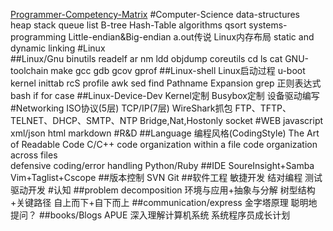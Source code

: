 [Programmer-Competency-Matrix](https://josetomastocino.github.io/mindmapit/)
	#Computer-Science
		data-structures		
			heap
			stack
			queue
			list
			B-tree
			Hash-Table
		algorithms
			qsort
		systems-programming
			Little-endian&Big-endian
			a.out传说
			Linux内存布局
			static and dynamic linking
	#Linux			
		##Linux/Gnu
			binutils
				readelf
				ar
				nm
				ldd
				objdump
			coreutils
				cd
				ls
				cat
			GNU-toolchain
				make
				gcc
				gdb
				gcov
				gprof
		##Linux-shell
			Linux启动过程
				u-boot
				kernel
				inittab
				rcS
				profile
			awk
			sed
			find
				Pathname Expansion
			grep
				正则表达式
			bash
				if
				for
				case
		##Linux-Device-Dev
			Kernel定制
			Busybox定制
			设备驱动编写
	#Networking
		ISO协议(5层)
		TCP/IP(7层)
		WireShark抓包
		FTP、TFTP、TELNET、DHCP、SMTP、NTP
		Bridge,Nat,Hostonly
		socket
	#WEB
		javascript
		xml/json
		html
		markdown
	#R&D
		##Language
			编程风格(CodingStyle)
				The Art of Readable Code
			C/C++
				code organization within a file 
				code organization across files	
				defensive coding/error handling
			Python/Ruby
		##IDE
			SoureInsight+Samba
			Vim+Taglist+Cscope
		##版本控制
			SVN
			Git
		##软件工程
			敏捷开发
			结对编程
			测试驱动开发
	#认知
		##problem decomposition
			环境与应用+抽象与分解
			树型结构+关键路径
			自上而下+自下而上
		##communication/express
			金字塔原理
			聪明地提问？
		##books/Blogs
			APUE
			深入理解计算机系统
			系统程序员成长计划

